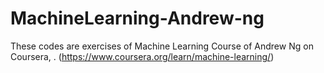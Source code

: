 # MachineLearning-Andrew-ng
These codes are exercises of Machine Learning Course of Andrew Ng on Coursera, .  (https://www.coursera.org/learn/machine-learning/)
